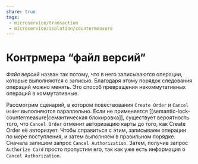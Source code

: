 ```yaml
---
share: true
tags:
 - microservice/transaction
 - microservice/isolation/countermeasure
---
```

# Контрмера “файл версий”
*Файл версий* назван так потому, что в него записываются операции, которые выполняются с записью. Благодаря этому порядок следования операций можно менять. Это способ превращения некоммутативных операций в коммутативные.

Рассмотрим сценарий, в котором повествования `Create Order` и `Cancel Order` выполняются параллельно. Если не применяется [[semantic-lock-countermeasure|семантическая блокировка]], существует вероятность того, что `Cancel Order` отменит авторизацию карты до того, как Create Order её авторизует.
Чтобы справиться с этим, записываем операции по мере поступления, и затем выполняем в правильном порядке. Сначала запишем запрос `Cancel Authorization`. Затем, получив запрос `Authorize Card` просто пропустим его, так как уже есть информация о `Cancel Authorization`.